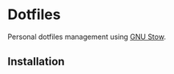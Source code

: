# Dotfiles

Personal dotfiles management using [GNU Stow](https://www.gnu.org/software/stow/).

## Installation

